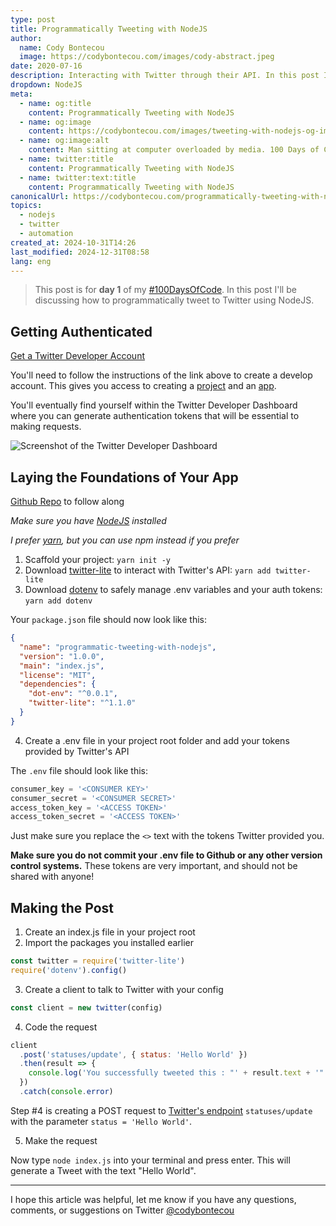 ```yaml
---
type: post
title: Programmatically Tweeting with NodeJS
author:
  name: Cody Bontecou
  image: https://codybontecou.com/images/cody-abstract.jpeg
date: 2020-07-16
description: Interacting with Twitter through their API. In this post I discuss how to use twitter-lite to create and post a tweet.
dropdown: NodeJS
meta:
  - name: og:title
    content: Programmatically Tweeting with NodeJS
  - name: og:image
    content: https://codybontecou.com/images/tweeting-with-nodejs-og-image.png
  - name: og:image:alt
    content: Man sitting at computer overloaded by media. 100 Days of Code While Dopamine Fasting.
  - name: twitter:title
    content: Programmatically Tweeting with NodeJS
  - name: twitter:text:title
    content: Programmatically Tweeting with NodeJS
canonicalUrl: https://codybontecou.com/programmatically-tweeting-with-nodejs
topics:
  - nodejs
  - twitter
  - automation
created_at: 2024-10-31T14:26
last_modified: 2024-12-31T08:58
lang: eng
---
```


> This post is for **day 1** of my [#100DaysOfCode](https://twitter.com/hashtag/100DaysOfCode?src=hashtag_click). In this post I'll be discussing how to programmatically tweet to Twitter using NodeJS.

## Getting Authenticated

[Get a Twitter Developer Account](https://developer.twitter.com/en/docs/twitter-api/getting-started/getting-access-to-the-twitter-api)

You'll need to follow the instructions of the link above to create a develop account. This gives you access to creating a [project](https://developer.twitter.com/en/docs/projects/overview) and an [app](https://developer.twitter.com/en/docs/apps/overview).

You'll eventually find yourself within the Twitter Developer Dashboard where you can generate authentication tokens that will be essential to making requests.

![Screenshot of the Twitter Developer Dashboard](https://codybontecou.com/images/twitter-dev-dashboard.png)

## Laying the Foundations of Your App

[Github Repo](https://github.com/CodyBontecou/day-1-tweet-with-nodejs) to follow along

_Make sure you have [NodeJS](https://nodejs.org/en/) installed_

_I prefer [yarn](https://yarnpkg.com/), but you can use npm instead if you prefer_

1. Scaffold your project: `yarn init -y`
2. Download [twitter-lite](https://github.com/draftbit/twitter-lite) to interact with Twitter's API: `yarn add twitter-lite`
3. Download [dotenv](https://github.com/motdotla/dotenv#readme) to safely manage .env variables and your auth tokens: `yarn add dotenv`

Your `package.json` file should now look like this:

```json
{
  "name": "programmatic-tweeting-with-nodejs",
  "version": "1.0.0",
  "main": "index.js",
  "license": "MIT",
  "dependencies": {
    "dot-env": "^0.0.1",
    "twitter-lite": "^1.1.0"
  }
}
```

4. Create a .env file in your project root folder and add your tokens provided by Twitter's API

The `.env` file should look like this:

```js
consumer_key = '<CONSUMER KEY>'
consumer_secret = '<CONSUMER SECRET>'
access_token_key = '<ACCESS TOKEN>'
access_token_secret = '<ACCESS TOKEN>'
```

Just make sure you replace the `<>` text with the tokens Twitter provided you.

**Make sure you do not commit your .env file to Github or any other version control systems.** These tokens are very important, and should not be shared with anyone!

## Making the Post

1. Create an index.js file in your project root
2. Import the packages you installed earlier

```js
const twitter = require('twitter-lite')
require('dotenv').config()
```

3. Create a client to talk to Twitter with your config

```js
const client = new twitter(config)
```

4. Code the request

```js
client
  .post('statuses/update', { status: 'Hello World' })
  .then(result => {
    console.log('You successfully tweeted this : "' + result.text + '"')
  })
  .catch(console.error)
```

Step #4 is creating a POST request to [Twitter's endpoint](https://developer.twitter.com/en/docs/twitter-api/v1/tweets/post-and-engage/api-reference/post-statuses-update) `statuses/update` with the parameter `status = 'Hello World'`.

5. Make the request

Now type `node index.js` into your terminal and press enter. This will generate a Tweet with the text "Hello World".

---

I hope this article was helpful, let me know if you have any questions, comments, or suggestions on Twitter [@codybontecou](https://twitter.com/CodyBontecou)
